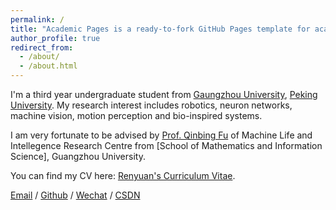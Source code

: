 ```yaml
---
permalink: /
title: "Academic Pages is a ready-to-fork GitHub Pages template for academic personal websites"
author_profile: true
redirect_from: 
  - /about/
  - /about.html
---
```


I'm a third year undergraduate student from [Gaungzhou University](https://eecs.pku.edu.cn/), [Peking University](https://www.gzhu.edu.cn/). My research interest includes robotics, neuron networks, machine vision, motion perception and bio-inspired systems.

I am very fortunate to be advised by [Prof. Qinbing Fu](https://scholar.google.com/citations?hl=zh-CN&user=YIte1M8AAAAJ) of Machine Life and Intellegence Research Centre from [School of Mathematics and Information Science], Guangzhou University. 

You can find my CV here: [Renyuan's Curriculum Vitae](../assets/Curriculum_Vitae.pdf).

[Email](rliu@e.gzhu.edu.cn) / [Github](https://github.com/Ryannnice) / [Wechat](../images/wechat.jpg) / [CSDN](https://blog.csdn.net/qd1813100174?spm=1000.2115.3001.5343)
